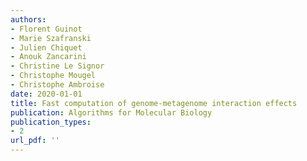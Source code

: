 ```yaml
---
authors: 
- Florent Guinot
- Marie Szafranski
- Julien Chiquet
- Anouk Zancarini
- Christine Le Signor
- Christophe Mougel
- Christophe Ambroise
date: 2020-01-01
title: Fast computation of genome-metagenome interaction effects
publication: Algorithms for Molecular Biology
publication_types:
- 2
url_pdf: ''
---
```

